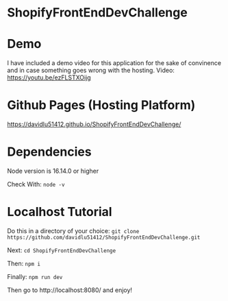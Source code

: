 # ShopifyFrontEndDevChallenge

# Demo

I have included a demo video for this application for the sake of convinence and in case something goes wrong with the hosting.
Video: https://youtu.be/ezFLSTXOijg

# Github Pages (Hosting Platform)

https://davidlu51412.github.io/ShopifyFrontEndDevChallenge/

# Dependencies

Node version is 16.14.0 or higher

Check With:
`node -v`

# Localhost Tutorial

Do this in a directory of your choice:
`git clone https://github.com/davidlu51412/ShopifyFrontEndDevChallenge.git`

Next:
`cd ShopifyFrontEndDevChallenge`

Then:
`npm i`

Finally:
`npm run dev`

Then go to http://localhost:8080/ and enjoy!
